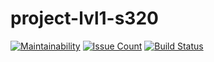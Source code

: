 # project-lvl1-s320
[![Maintainability](https://api.codeclimate.com/v1/badges/404e682762378ecd2c8c/maintainability)](https://codeclimate.com/github/se0ga/project-lvl1-s320/maintainability)
[![Issue Count](https://codeclimate.com/github/se0ga/project-lvl1-s320/badges/issue_count.svg)](https://codeclimate.com/github/se0ga/project-lvl1-s320)
[![Build Status](https://travis-ci.com/se0ga/project-lvl1-s320.svg?branch=master)](https://travis-ci.com/se0ga/project-lvl1-s320)
